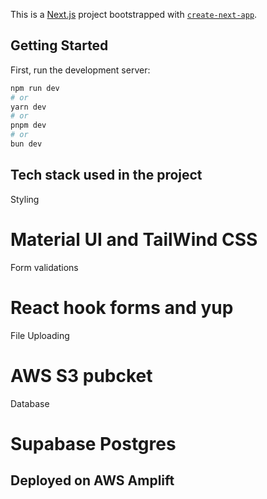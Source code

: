 This is a [Next.js](https://nextjs.org/) project bootstrapped with [`create-next-app`](https://github.com/vercel/next.js/tree/canary/packages/create-next-app).

## Getting Started

First, run the development server:

```bash
npm run dev
# or
yarn dev
# or
pnpm dev
# or
bun dev
```

## Tech stack used in the project

Styling

# Material UI and TailWind CSS

Form validations

# React hook forms and yup

File Uploading

# AWS S3 pubcket

Database

# Supabase Postgres

## Deployed on AWS Amplift
